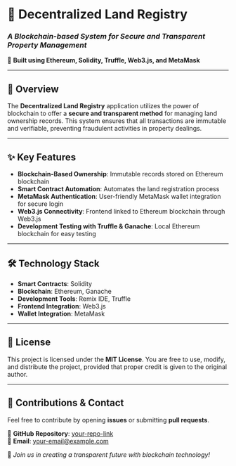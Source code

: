# 🏡 Decentralized Land Registry  
### *A Blockchain-based System for Secure and Transparent Property Management*  
🔗 **Built using Ethereum, Solidity, Truffle, Web3.js, and MetaMask**

---

## 🌟 Overview  
The **Decentralized Land Registry** application utilizes the power of blockchain to offer a **secure and transparent method** for managing land ownership records. This system ensures that all transactions are immutable and verifiable, preventing fraudulent activities in property dealings.

---

## ✨ Key Features  
- **Blockchain-Based Ownership**: Immutable records stored on Ethereum blockchain  
- **Smart Contract Automation**: Automates the land registration process  
- **MetaMask Authentication**: User-friendly MetaMask wallet integration for secure login  
- **Web3.js Connectivity**: Frontend linked to Ethereum blockchain through Web3.js  
- **Development Testing with Truffle & Ganache**: Local Ethereum blockchain for easy testing  

---

## 🛠 Technology Stack  

- **Smart Contracts**: Solidity  
- **Blockchain**: Ethereum, Ganache  
- **Development Tools**: Remix IDE, Truffle  
- **Frontend Integration**: Web3.js  
- **Wallet Integration**: MetaMask  

---

## 📜 License  
This project is licensed under the **MIT License**. You are free to use, modify, and distribute the project, provided that proper credit is given to the original author.

---

## 📩 Contributions & Contact  
Feel free to contribute by opening **issues** or submitting **pull requests**.  

🔗 **GitHub Repository**: [your-repo-link](https://github.com/your-username/land-registry-blockchain)  
📧 **Email**: your-email@example.com  

🚀 *Join us in creating a transparent future with blockchain technology!*  
